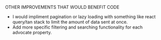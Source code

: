 OTHER IMPROVEMENTS THAT WOULD BENEFIT CODE
- I would impliment pagination or lazy loading with something like react query/tan stack to limit the amount of data sent at once.
- Add more specific filtering and searching functionality for each advocate property.